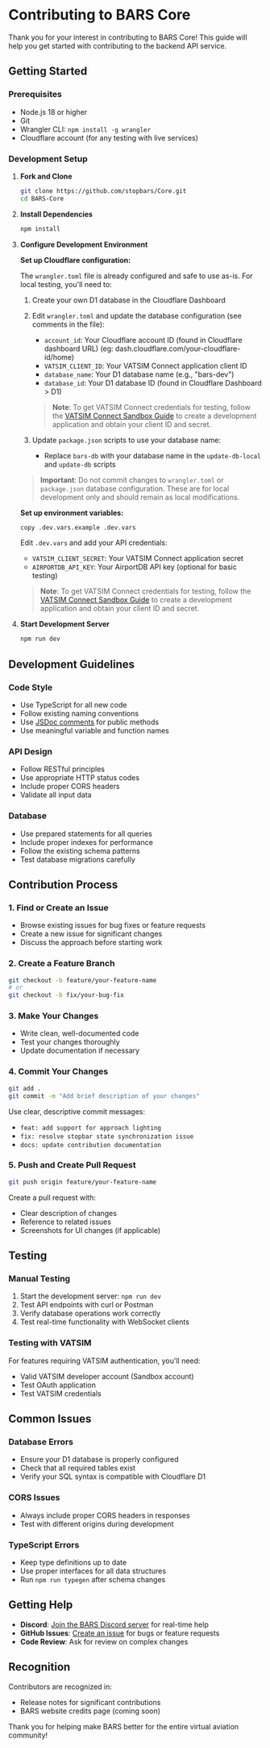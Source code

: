 # Contributing to BARS Core

Thank you for your interest in contributing to BARS Core! This guide will help you get started with contributing to the backend API service.

## Getting Started

### Prerequisites

- Node.js 18 or higher
- Git
- Wrangler CLI: `npm install -g wrangler`
- Cloudflare account (for any testing with live services)

### Development Setup

1. **Fork and Clone**

   ```bash
   git clone https://github.com/stopbars/Core.git
   cd BARS-Core
   ```

2. **Install Dependencies**

   ```bash
   npm install
   ```

3. **Configure Development Environment**

   **Set up Cloudflare configuration:**

   The `wrangler.toml` file is already configured and safe to use as-is. For local testing, you'll need to:

   1. Create your own D1 database in the Cloudflare Dashboard
   2. Edit `wrangler.toml` and update the database configuration (see comments in the file):
      - `account_id`: Your Cloudflare account ID (found in Cloudflare dashboard URL) (eg: dash.cloudflare.com/your-cloudflare-id/home)
      - `VATSIM_CLIENT_ID`: Your VATSIM Connect application client ID
      - `database_name`: Your D1 database name (e.g., "bars-dev")
      - `database_id`: Your D1 database ID (found in Cloudflare Dashboard > D1)

      > **Note**: To get VATSIM Connect credentials for testing, follow the [VATSIM Connect Sandbox Guide](https://vatsim.dev/services/connect/sandbox) to create a development application and obtain your client ID and secret.

   3. Update `package.json` scripts to use your database name:
      - Replace `bars-db` with your database name in the `update-db-local` and `update-db` scripts

   > **Important**: Do not commit changes to `wrangler.toml` or `package.json` database configuration. These are for local development only and should remain as local modifications.

   **Set up environment variables:**

   ```bash
   copy .dev.vars.example .dev.vars
   ```

   Edit `.dev.vars` and add your API credentials:

   - `VATSIM_CLIENT_SECRET`: Your VATSIM Connect application secret
   - `AIRPORTDB_API_KEY`: Your AirportDB API key (optional for basic testing)

   > **Note**: To get VATSIM Connect credentials for testing, follow the [VATSIM Connect Sandbox Guide](https://vatsim.dev/services/connect/sandbox) to create a development application and obtain your client ID and secret.

4. **Start Development Server**
   ```bash
   npm run dev
   ```

## Development Guidelines

### Code Style

- Use TypeScript for all new code
- Follow existing naming conventions
- Use [JSDoc comments](https://jsdoc.app/about-getting-started) for public methods
- Use meaningful variable and function names

### API Design

- Follow RESTful principles
- Use appropriate HTTP status codes
- Include proper CORS headers
- Validate all input data

### Database

- Use prepared statements for all queries
- Include proper indexes for performance
- Follow the existing schema patterns
- Test database migrations carefully

## Contribution Process

### 1. Find or Create an Issue

- Browse existing issues for bug fixes or feature requests
- Create a new issue for significant changes
- Discuss the approach before starting work

### 2. Create a Feature Branch

```bash
git checkout -b feature/your-feature-name
# or
git checkout -b fix/your-bug-fix
```

### 3. Make Your Changes

- Write clean, well-documented code
- Test your changes thoroughly
- Update documentation if necessary

### 4. Commit Your Changes

```bash
git add .
git commit -m "Add brief description of your changes"
```

Use clear, descriptive commit messages:

- `feat: add support for approach lighting`
- `fix: resolve stopbar state synchronization issue`
- `docs: update contribution documentation`

### 5. Push and Create Pull Request

```bash
git push origin feature/your-feature-name
```

Create a pull request with:

- Clear description of changes
- Reference to related issues
- Screenshots for UI changes (if applicable)

## Testing

### Manual Testing

1. Start the development server: `npm run dev`
2. Test API endpoints with curl or Postman
3. Verify database operations work correctly
4. Test real-time functionality with WebSocket clients

### Testing with VATSIM

For features requiring VATSIM authentication, you'll need:

- Valid VATSIM developer account (Sandbox account)
- Test OAuth application
- Test VATSIM credentials

## Common Issues

### Database Errors

- Ensure your D1 database is properly configured
- Check that all required tables exist
- Verify your SQL syntax is compatible with Cloudflare D1

### CORS Issues

- Always include proper CORS headers in responses
- Test with different origins during development

### TypeScript Errors

- Keep type definitions up to date
- Use proper interfaces for all data structures
- Run `npm run typegen` after schema changes

## Getting Help

- **Discord**: [Join the BARS Discord server](https://discord.gg/7EhmtwKWzs) for real-time help
- **GitHub Issues**: [Create an issue](https://github.com/stopbars/Core/issues/new) for bugs or feature requests
- **Code Review**: Ask for review on complex changes

## Recognition

Contributors are recognized in:

- Release notes for significant contributions
- BARS website credits page (coming soon)

Thank you for helping make BARS better for the entire virtual aviation community!
